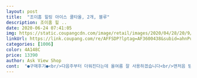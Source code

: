 ```yaml
---
layout: post 
title:  "조이홈 힐링 아이스 쿨타올, 2개, 블루" 
description: 조이홈 힐 ..
date: 2020-06-24 07:41:05 
img: https://static.coupangcdn.com/image/retail/images/2020/04/28/20/9/4f5895d7-274a-4287-8f6a-6e62e6d7606f.jpg 
linkUrl: https://link.coupang.com/re/AFFSDP?lptag=AF3600438&subid=ahnPublicAsk&pageKey=1499986415&itemId=2575783891&vendorItemId=70654134888&traceid=V0-113-5e10eddcf663dc10 
categories: [1006] 
color: 4A148C 
price: 13390 
author: Ask View Shop 
cont:  "●구매후기●<br/>다음주부터 더워진다는데 올여름 잘 사용하겠습니다<br/>맨처음 받았을때 머 차갑지않아서 실망 하려다가<br/>몇개 더 사야겠어요<br/>물 적시고 털어보니 바로 차가워집니다<br/>시원하게 쓰고 있어요<br/>시원하고 가벼워서 좋아요<br/>신기했어요<br/>아 계곡물 담그니까 얼어버린줄 알았어요!<br/>아주<br/>으어 이래서 아이스 쿨타올인가 봅니다.<br/><br/>재질은 딱딱해지는거 아니고 부드러운 실크같은거에요<br/>제품은 부드러운 재질의 원단이고 냄새가 조금나서 손세탁 살짝했는데<br/>캠핑가서 요긴하게 쓰고 왔네요<br/>크기는 수건보다  조금더 커요<br/>크기는 수건보다 좀더 커요<br/>탈탈털고 건조대에 널어놓은 순간!! 시원해요!!<br/>포장이 갈끔하고 당연히 빠르네요<br/>핑크색이 넘  이쁘네요<br/>하너더 구입햄<br/>" 
---
```


